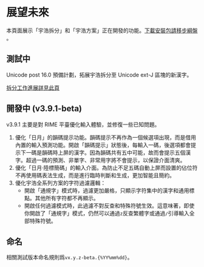 <!-- do not translate -->
# 展望未來

本頁面展示「宇浩拆分」和「宇浩方案」正在開發的功能。[下載安裝包請移步綱盤](http://zhuyuhao.ysepan.com/) 。

## 測試中

Unicode post 16.0 預備計劃，拓展宇浩拆分至 Unicode ext-J 區塊的新漢字。

[拆分工作進展詳見此頁](https://github.com/forFudan/ids/blob/main/ids.txt)

## 開發中 (v3.9.1-beta)

v3.9.1 主要是對 RIME 平臺優化輸入體驗，並修復一些已知問題。

1. 優化「日月」的韻碼提示功能。韻碼提示不再作為一個候選項出現，而是借用內置的輸入預測功能。開啟「韻碼提示」狀態後，每輸入一碼，後選項都會提示下一碼是韻碼時上屏的漢字。因為韻碼共有五中可能，故而會提示五個漢字。超過一碼的預測、非單字、非常用字將不會提示，以保證介面清爽。
1. 優化「日月·陸標簡碼」的輸入介面。為防止不足五碼自動上屏而設置的佔位符不再使用碼表法生成，而是進行臨時判斷和生成，更加智能且簡約。
1. 優化宇浩全系列方案的字符過濾邏輯：
   - 開啟「通規字」模式時，過濾更加嚴格，只顯示字符集中的漢字和通用標點。其他所有字符都不再顯示。
   - 開啟任何過濾模式時，此過濾不對反查和特殊符號生效。這意味著，即使你開啟了「通規字」模式，仍然可以通過`z`反查繁體字或通過`/`引導輸入全部特殊符號。

## 命名

相關測試版本命名規則爲`vx.y.z-beta.{%YY%mm%dd}`。
